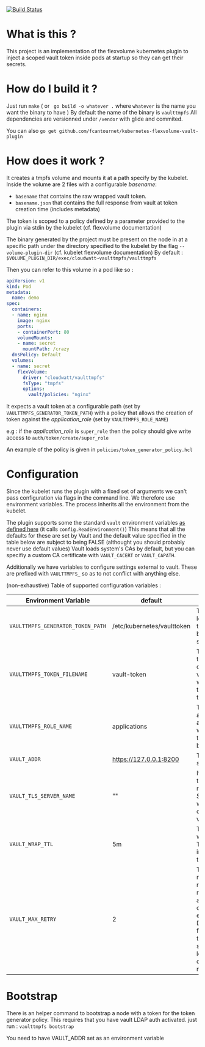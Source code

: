 [![Build Status](https://travis-ci.org/fcantournet/kubernetes-flexvolume-vault-plugin.svg?branch=master)](https://travis-ci.org/fcantournet/kubernetes-flexvolume-vault-plugin)

# What is this ?

This project is an implementation of the flexvolume kubernetes plugin to inject a scoped vault token inside pods at startup so they can get their secrets.

# How do I build it ?

Just run `make` ( or ` go build -o whatever .` where `whatever` is the name you want the binary to have )
By default the name of the binary is `vaulttmpfs`
All dependencies are versionned under `/vendor` with glide and commited.

You can also `go get github.com/fcantournet/kubernetes-flexvolume-vault-plugin`

# How does it work ?

It creates a tmpfs volume and mounts it at a path specify by the kubelet.
Inside the volume are 2 files with a configurable _basename_:
- `basename` that contains the raw wrapped vault token.
- `basename.json` that contains the full response from vault at token creation time (includes metadata)

The token is scoped to a policy defined by a parameter provided to the plugin via stdin by the kubelet (cf. flexvolume documentation)

The binary generated by the project must be present on the node in at a specific path under the directory specified to the kubelet by the flag `--volume-plugin-dir` (cf. kubelet flexvolume documentation)
By default : `$VOLUME_PLUGIN_DIR/exec/cloudwatt~vaulttmpfs/vaulttmpfs`

Then you can refer to this volume in a pod like so :

```yaml
apiVersion: v1
kind: Pod
metadata:
  name: demo
spec:
  containers:
  - name: nginx
    image: nginx
    ports:
    - containerPort: 80
    volumeMounts:
    - name: secret
      mountPath: /crazy
  dnsPolicy: Default
  volumes:
  - name: secret
    flexVolume:
      driver: "cloudwatt/vaulttmpfs"
      fsType: "tmpfs"
      options:
        vault/policies: "nginx"
```

It expects a vault token at a configurable path (set by `VAULTTMPFS_GENERATOR_TOKEN_PATH`) with a policy that allows the creation of token against the *application_role*
(set by `VAULTTMPFS_ROLE_NAME`)

e.g : if the *application_role* is `super_role` then the policy should give write access to `auth/token/create/super_role`

An example of the policy is given in `policies/token_generator_policy.hcl`

# Configuration

Since the kubelet runs the plugin with a fixed set of arguments we can't pass configuration via flags in the command line.
We therefore use environment variables. The process inherits all the environment from the kubelet.

The plugin supports some the standard `vault` environment variables [as defined here](https://www.vaultproject.io/docs/commands/environment.html) (it calls `config.ReadEnvironment()`)
This means that all the defaults for these are set by Vault and the default value specified in the table below are subject to being FALSE
 (althought you should probably never use default values)
Vault loads system's CAs by default, but you can specifiy a custom CA certificate with `VAULT_CACERT` or `VAULT_CAPATH`.

Additionally we have variables to configure settings external to vault. These are prefixed with `VAULTTMPFS_` so as to not conflict with anything else.

(non-exhaustive) Table of supported configuration variables :

| Environment Variable              | default                    | Description                                                                                                                                   |
|-----------------------------------|----------------------------|-----------------------------------------------------------------------------------------------------------------------------------------------|
| `VAULTTMPFS_GENERATOR_TOKEN_PATH` | /etc/kubernetes/vaulttoken | The path to load the token used by this service from.                                                                                         |
| `VAULTTMPFS_TOKEN_FILENAME`       | vault-token                | The name of the file in the created volume that will contain the wrapped token                                                                |
| `VAULTTMPFS_ROLE_NAME`            | applications               | The role in auth/token against which the tokens will be created                                                                               |
| `VAULT_ADDR`                      | https://127.0.0.1:8200     | The vault server URL                                                                                                                          |
| `VAULT_TLS_SERVER_NAME`           | ""                         | If set, use the given name as the SNI host when connecting via TLS.                                                                           |
| `VAULT_WRAP_TTL`                  | 5m                         | TTL of the wrapped Token inserted in the volume.                                                                                              |
| `VAULT_MAX_RETRY`                 | 2                          | The maximum number of retries when a 5xx error code is encountered. Default is 2, for three total tries; set to 0 or less to disable retrying |


# Bootstrap

There is an helper command to bootstrap a node with a token for the token generator policy. This requires that you have vault LDAP auth activated.
just run : `vaulttmpfs bootstrap`

You need to have VAULT_ADDR set as an environment variable
